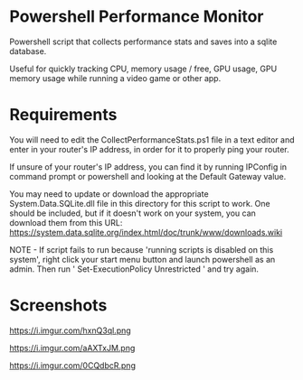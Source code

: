 # Powershell Performance Monitor
 Powershell script that collects performance stats and saves into a sqlite database.

Useful for quickly tracking CPU, memory usage / free, GPU usage, GPU memory usage while running a video game or other app.

# Requirements

You will need to edit the CollectPerformanceStats.ps1 file in a text editor and enter in your router's IP address, in order for it to properly ping your router.

If unsure of your router's IP address, you can find it by running IPConfig in command prompt or powershell and looking at the Default Gateway value. 

You may need to update or download the appropriate System.Data.SQLite.dll file in this directory for this script to work. One should be included, but if it doesn't work on your system, you can download them from this URL: https://system.data.sqlite.org/index.html/doc/trunk/www/downloads.wiki

NOTE - If script fails to run because 'running scripts is disabled on this system', right click your start menu button and launch powershell as an admin. Then run ' Set-ExecutionPolicy Unrestricted ' and try again.

# Screenshots

https://i.imgur.com/hxnQ3ql.png

https://i.imgur.com/aAXTxJM.png

https://i.imgur.com/0CQdbcR.png